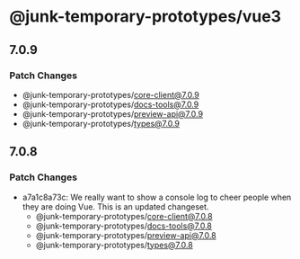 # @junk-temporary-prototypes/vue3

## 7.0.9

### Patch Changes

- @junk-temporary-prototypes/core-client@7.0.9
- @junk-temporary-prototypes/docs-tools@7.0.9
- @junk-temporary-prototypes/preview-api@7.0.9
- @junk-temporary-prototypes/types@7.0.9

## 7.0.8

### Patch Changes

- a7a1c8a73c: We really want to show a console log to cheer people when they are doing Vue. This is an updated changeset.
  - @junk-temporary-prototypes/core-client@7.0.8
  - @junk-temporary-prototypes/docs-tools@7.0.8
  - @junk-temporary-prototypes/preview-api@7.0.8
  - @junk-temporary-prototypes/types@7.0.8
